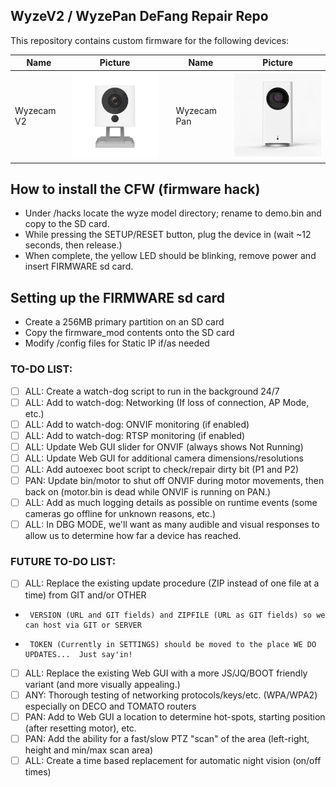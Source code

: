 ## WyzeV2 / WyzePan DeFang Repair Repo

This repository contains custom firmware for the following devices:


Name | Picture | | Name | Picture
--- | --- | --- | --- | ---
Wyzecam V2 | ![XiaoFang](/xiaofang.png) | | Wyzecam Pan | ![Dafang](/dafang.png)

## How to install the CFW (firmware hack)
* Under /hacks locate the wyze model directory; rename to demo.bin and copy to the SD card.
* While pressing the SETUP/RESET button, plug the device in (wait ~12 seconds, then release.)
* When complete, the yellow LED should be blinking, remove power and insert FIRMWARE sd card.

## Setting up the FIRMWARE sd card
* Create a 256MB primary partition on an SD card
* Copy the firmware_mod contents onto the SD card
* Modify /config files for Static IP if/as needed

### TO-DO LIST:
* [ ] ALL: Create a watch-dog script to run in the background 24/7
* [ ] ALL: Add to watch-dog: Networking (If loss of connection, AP Mode, etc.)
* [ ] ALL: Add to watch-dog: ONVIF monitoring (if enabled)
* [ ] ALL: Add to watch-dog: RTSP monitoring (if enabled)
* [ ] ALL: Update Web GUI slider for ONVIF (always shows Not Running)
* [ ] ALL: Update Web GUI for additional camera dimensions/resolutions
* [ ] ALL: Add autoexec boot script to check/repair dirty bit (P1 and P2)
* [ ] PAN: Update bin/motor to shut off ONVIF during motor movements, then back on (motor.bin is dead while ONVIF is running on PAN.)
* [ ] ALL: Add as much logging details as possible on runtime events (some cameras go offline for unknown reasons, etc.)
* [ ] ALL: In DBG MODE, we'll want as many audible and visual responses to allow us to determine how far a device has reached.

### FUTURE TO-DO LIST:
* [ ] ALL: Replace the existing update procedure (ZIP instead of one file at a time) from GIT and/or OTHER
*      VERSION (URL and GIT fields) and ZIPFILE (URL as GIT fields) so we can host via GIT or SERVER
*      TOKEN (Currently in SETTINGS) should be moved to the place WE DO UPDATES...  Just say'in!
* [ ] ALL: Replace the existing Web GUI with a more JS/JQ/BOOT friendly variant (and more visually appealing.)
* [ ] ANY: Thorough testing of networking protocols/keys/etc. (WPA/WPA2) especially on DECO and TOMATO routers
* [ ] PAN: Add to Web GUI a location to determine hot-spots, starting position (after resetting motor), etc.
* [ ] PAN: Add the ability for a fast/slow PTZ "scan" of the area (left-right, height and min/max scan area)
* [ ] ALL: Create a time based replacement for automatic night vision (on/off times)
